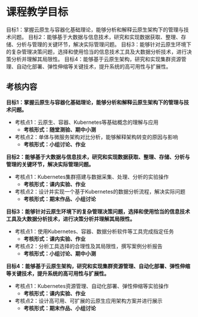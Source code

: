 # 课程教学目标

目标1：掌握云原生与容器化基础理论，能够分析和解释云原生架构下的管理与技术问题。
目标2：能够基于大数据与信息技术，研究和实现数据获取、整理、存储、分析与管理的关键环节，解决实际管理问题。
目标3：能够针对云原生环境下的复杂管理决策问题，选择和使用恰当的信息技术工具及大数据分析技术，进行决策分析并理解其局限性。
目标4：能够基于云原生架构，研究和实现集群资源管理、自动化部署、弹性伸缩等关键技术，提升系统的高可用性与扩展性。

## 考核内容

**目标1：掌握云原生与容器化基础理论，能够分析和解释云原生架构下的管理与技术问题。**  
- 考核点1：云原生、容器、Kubernetes等基础概念的理解与应用  
  - **考核形式：随堂测验、期中小测**
- 考核点2：单体与微服务架构对比分析，能够解释架构转变的原因与影响  
  - **考核形式：小组讨论、作业**


**目标2：能够基于大数据与信息技术，研究和实现数据获取、整理、存储、分析与管理的关键环节，解决实际管理问题。**  
- 考核点1：Kubernetes集群搭建与数据采集、处理、分析的实验操作  
  - **考核形式：课内实验、作业**
- 考核点2：设计并实现一个基于Kubernetes的数据分析流程，解决实际问题  
  - **考核形式：期末作品、小组讨论**


**目标3：能够针对云原生环境下的复杂管理决策问题，选择和使用恰当的信息技术工具及大数据分析技术，进行决策分析并理解其局限性。**  
- 考核点1：使用Kubernetes、容器、数据分析软件等工具完成指定任务  
  - **考核形式：课内实验、作业**
- 考核点2：分析工具选择的合理性及其局限性，撰写案例分析报告  
  - **考核形式：小组讨论、期中小测**


**目标4：能够基于云原生架构，研究和实现集群资源管理、自动化部署、弹性伸缩等关键技术，提升系统的高可用性与扩展性。**  
- 考核点1：Kubernetes资源管理、自动化部署、弹性伸缩等实验操作  
  - **考核形式：课内实验、作业**
- 考核点2：设计高可用、可扩展的云原生应用架构方案并进行展示  
  - **考核形式：期末作品、小组讨论**

